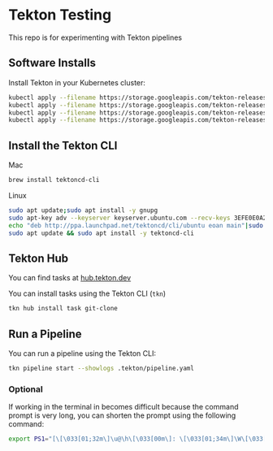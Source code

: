 # Tekton Testing

This repo is for experimenting with Tekton pipelines

## Software Installs

Install Tekton in your Kubernetes cluster:

```bash
kubectl apply --filename https://storage.googleapis.com/tekton-releases/pipeline/latest/release.yaml
kubectl apply --filename https://storage.googleapis.com/tekton-releases/triggers/latest/release.yaml
kubectl apply --filename https://storage.googleapis.com/tekton-releases/triggers/latest/interceptors.yaml
kubectl apply --filename https://storage.googleapis.com/tekton-releases/dashboard/latest/tekton-dashboard-release.yaml
```

## Install the Tekton CLI

Mac

```bash
brew install tektoncd-cli
```

Linux

```bash
sudo apt update;sudo apt install -y gnupg
sudo apt-key adv --keyserver keyserver.ubuntu.com --recv-keys 3EFE0E0A2F2F60AA
echo "deb http://ppa.launchpad.net/tektoncd/cli/ubuntu eoan main"|sudo tee /etc/apt/sources.list.d/tektoncd-ubuntu-cli.list
sudo apt update && sudo apt install -y tektoncd-cli
```

## Tekton Hub

You can find tasks at [hub.tekton.dev](http://hub.tekton.dev)

You can install tasks using the Tekton CLI (`tkn`)

```bash
tkn hub install task git-clone
```

## Run a Pipeline

You can run a pipeline using the Tekton CLI:

```bash
tkn pipeline start --showlogs .tekton/pipeline.yaml
```

### Optional

If working in the terminal in becomes difficult because the command prompt is very long, you can shorten the prompt using the following command:

```bash
export PS1="[\[\033[01;32m\]\u@\h\[\033[00m\]: \[\033[01;34m\]\W\[\033[00m\]]\$ "
```
